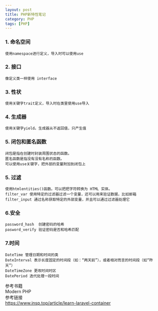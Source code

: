 ```yaml
---
layout: post
title: PHP新特性笔记
category: PHP
tags: [PHP]
---
```


### 1. 命名空间
    使用namespace进行定义，导入时可以使用use

### 2. 接口
    像定义类一样使用 interface

### 3. 性状
    使用关键字trait定义，导入时在类里使用use导入

### 4. 生成器
    使用关键字yield。生成器从不返回值，只产生值

### 5. 闭包和匿名函数
    闭包是指在创建时封装周围状态的函数。
    匿名函数是指没有没有名称的函数。
    可以使用use关键字，把外部的变量附加到闭包上

### 5. 过滤
    使用htmlentities()函数。可以把把字符转换为 HTML 实体。
    filter_var 使用特定的过滤器过滤一个变量，还可以用来验证数据，比如邮箱
    filter_input 通过名称获取特定的外部变量，并且可以通过过滤器处理它

### 6.安全
    password_hash  创建密码的哈希
    pasword_verify 验证密码是否和哈希匹配

### 7.时间
    DateTime 管理日期和时间的类
    DateInterval 表示长度固定的时间段（如：“两天前”），或者相对而言的时间段（如“昨天”）
    DateTimeZone 更改时间时区
    DatePeriod 迭代处理一段时间


参考书籍<br>
    Modern PHP<br>
参考链接<br>
    https://www.insp.top/article/learn-laravel-container<br>